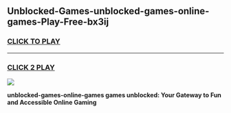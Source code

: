 
## Unblocked-Games-unblocked-games-online-games-Play-Free-bx3ij
<h3>
<a href="https://premium76.site?title=unblocked-games-online-games&ref=21A">CLICK TO PLAY</a></h3>
<hr>

<h3>
<a href="https://premium76.site?title=unblocked-games-online-games&ref=21A">CLICK 2 PLAY</a>
  
</h3>

<a href="https://premium76.site?title=unblocked-games-online-games&ref=21A"><img src="https://clearcache.store/games.png"></a>


**unblocked-games-online-games games unblocked: Your Gateway to Fun and Accessible Online Gaming**
